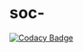 # soc-
[![Codacy Badge](https://api.codacy.com/project/badge/Grade/d9daf0d6870247728674ec429b62607b)](https://app.codacy.com/app/gbkrevin/soc-?utm_source=github.com&utm_medium=referral&utm_content=terixte/soc-&utm_campaign=Badge_Grade_Settings)